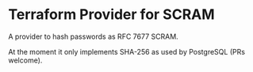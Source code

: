 # Terraform Provider for SCRAM

A provider to hash passwords as RFC 7677 SCRAM.

At the moment it only implements SHA-256 as used by PostgreSQL (PRs welcome).
